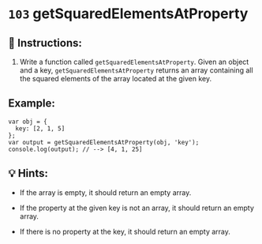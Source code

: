 # `103` getSquaredElementsAtProperty

## 📝 Instructions:

1. Write a function called `getSquaredElementsAtProperty`. Given an object and a key, `getSquaredElementsAtProperty` returns an array containing all the squared elements of the array located at the given key.

## Example:

```Js
var obj = {
  key: [2, 1, 5]
};
var output = getSquaredElementsAtProperty(obj, 'key');
console.log(output); // --> [4, 1, 25]
```

## 💡 Hints:

* If the array is empty, it should return an empty array.

* If the property at the given key is not an array, it should return an empty array.

* If there is no property at the key, it should return an empty array.
